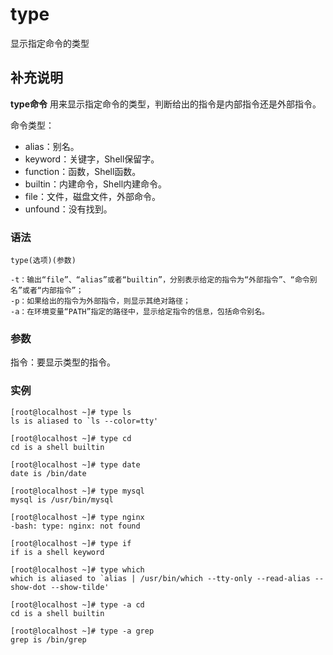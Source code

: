 type
===

显示指定命令的类型

## 补充说明

**type命令** 用来显示指定命令的类型，判断给出的指令是内部指令还是外部指令。

命令类型：

*   alias：别名。
*   keyword：关键字，Shell保留字。
*   function：函数，Shell函数。
*   builtin：内建命令，Shell内建命令。
*   file：文件，磁盘文件，外部命令。
*   unfound：没有找到。

### 语法  

```
type(选项)(参数)
```

  

```
-t：输出“file”、“alias”或者“builtin”，分别表示给定的指令为“外部指令”、“命令别名”或者“内部指令”；
-p：如果给出的指令为外部指令，则显示其绝对路径；
-a：在环境变量“PATH”指定的路径中，显示给定指令的信息，包括命令别名。
```

### 参数  

指令：要显示类型的指令。

### 实例  

```
[root@localhost ~]# type ls
ls is aliased to `ls --color=tty'

[root@localhost ~]# type cd
cd is a shell builtin

[root@localhost ~]# type date
date is /bin/date

[root@localhost ~]# type mysql
mysql is /usr/bin/mysql

[root@localhost ~]# type nginx
-bash: type: nginx: not found

[root@localhost ~]# type if
if is a shell keyword

[root@localhost ~]# type which
which is aliased to `alias | /usr/bin/which --tty-only --read-alias --show-dot --show-tilde'

[root@localhost ~]# type -a cd
cd is a shell builtin

[root@localhost ~]# type -a grep
grep is /bin/grep
```


